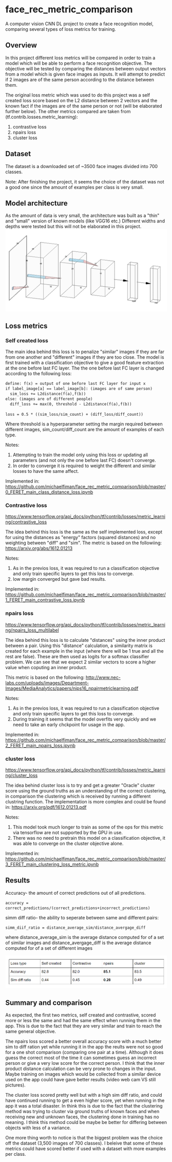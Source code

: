 # face_rec_metric_comparison
A computer vision CNN DL project to create a face recognition model, comparing several types of loss metrics for training.

## Overview
In this project different loss metrics will be compared in order to train a model which will be able to perform a face recognition objective.
The objective will be tested by comparing the distances between output vectors from a model which is given face images as inputs. It will attempt to predict if 2 images are of the same person according to the distance between them.

The original loss metric which was used to do this project was a self created loss score based on the L2 distance between 2 vectors and the known fact if the images are of the same person or not (will be elaborated further below).
The other metrics compared are taken from (tf.contrib.losses.metric_learning):
1. contrastive loss
2. npairs loss
3. cluster loss

## Dataset
The dataset is a downloaded set of ~3500 face images divided into 700 classes.

Note: After finishing the project, it seems the choice of the dataset was not a good one since the amount of examples per class is very small.

## Model architecture
As the amount of data is very small, the architecture was built as a "thin" and "small" version of known models (like VGG16 etc.)
Different widths and depths were tested but this will not be elaborated in this project.
![alt text](https://github.com/michaelfiman/face_rec_metric_comparison/blob/master/face_rec_arch.PNG?raw=true)

## Loss metrics

### Self created loss
The main idea behind this loss is to penalize "similar" images if they are far from one another and "different" images if they are too close.
The model is first trained with a classification objective to give a good feature extraction at the one before last FC layer.
The the one before last FC layer is changed according to the following loss:
```
define: f(x) = output of one before last FC layer for input x
if label_image[a] == label_image[b]: (images are of same person)
  sim_loss += L2distance(f(a),f(b))
else: (images are of different people)
  diff_loss += max(0, threshold - L2distance(f(a),f(b))

loss = 0.5 * ((sim_loss/sim_count) + (diff_loss/diff_count))
```
Where threshold is a hyperparameter setting the margin required between different images, sim_count/diff_count are the amount of examples of each type.

Notes:
  1. Attempting to train the model only using this loss or updating all parameters (and not only the one before last FC) doesn't converge.
  2. In order to converge it is required to weight the different and similar losses to have the same affect.
  
Implemented in:
https://github.com/michaelfiman/face_rec_metric_comparison/blob/master/0_FERET_main_class_distance_loss.ipynb
  
### Contrastive loss
https://www.tensorflow.org/api_docs/python/tf/contrib/losses/metric_learning/contrastive_loss

The idea behind this loss is the same as the self implemented loss, except for using the distances as "energy" factors (squared distances) and no weighting between "diff" and "sim".
The metric is based on the followiing: https://arxiv.org/abs/1612.01213

Notes:
  1. As in the previos loss, it was required to run a classification objective and only train specific layers to get this loss to converge.
  2. low margin converged but gave bad results.

Implemented in:
https://github.com/michaelfiman/face_rec_metric_comparison/blob/master/1_FERET_main_contrastive_loss.ipynb


### npairs loss
https://www.tensorflow.org/api_docs/python/tf/contrib/losses/metric_learning/npairs_loss_multilabel

The idea behind this loss is to calculate "distances" using the inner product between a pair.
Using this "distance" calculation, a similarity matrix is created for each example in the input (where there will be 1 true and all the rest are false).
These are then used as logits for a softmax classifier problem. We can see that we expect 2 similar vectors to score a higher value when coputing an inner product.

This metric is based on the following: http://www.nec-labs.com/uploads/images/Department-Images/MediaAnalytics/papers/nips16_npairmetriclearning.pdf

Notes:
  1. As in the previos loss, it was required to run a classification objective and only train specific layers to get this loss to converge.
  2. During training it seems that the model overfits very quickly and we need to take an early chckpoint for usage in the app.

Implemented in:
https://github.com/michaelfiman/face_rec_metric_comparison/blob/master/2_FERET_main_npairs_loss.ipynb

### cluster loss
https://www.tensorflow.org/api_docs/python/tf/contrib/losses/metric_learning/cluster_loss

The idea behind cluster loss is to try and get a greater "Oracle" cluster score using the ground truths as an understanding of the correct clustering, in comparison the clustering which is received by running a different clustring function.
The implementation is more complex and could be found in: https://arxiv.org/pdf/1612.01213.pdf

Notes:
  1. This model took much longer to train as some of the ops for this metric via tensorflow are not supported by the GPU in use.
  2. There was no need to pretrain this model on a classification objective, it was able to converge on the cluster objective alone.

Implemented in:
https://github.com/michaelfiman/face_rec_metric_comparison/blob/master/3_FERET_main_clustering_loss_metric.ipynb

## Results
Accuracy- the amount of correct predictions out of all predictions.
```
accuracy = correct_predictions/(correct_predictions+incorrect_predictions)
```
simm diff ratio- the ability to seperate between same and different pairs:
```
simm_diif_ratio = distance_average_sim/distance_avergage_diff
```
where distance_average_sim is the average distance computed for of a set of similar images
and distance_avergage_diff is the average distance computed for of a set of different images

![alt text](https://github.com/michaelfiman/face_rec_metric_comparison/blob/master/Result.PNG?raw=true)


## Summary and comparison
As expected, the first two metrics, self created and contrastive, scored more or less the same and had the same effect when running them in the app. This is due to the fact that they are very similar and train to reach the same general objective.

The npairs loss scored a better overall accuracy score with a much better sim to diff ration yet while running it in the app the reults were not so good for a one shot comparison (comparing one pair at a time). Although it does guess the correct most of the time it can sometimes guess an incorrect person or give a very low score for the correct person. I think that the inner product distance calculation can be very prone to changes in the input. Maybe training on images which would be collected from a similar device used on the app could have gave better results (video web cam VS still pictures).

The cluster loss scored pretty well but with a high sim diff ratio, and could have continued running to get a even higher score, yet when running in the app it was a total disaster. In think this is due to the fact that the clustering method was trying to cluster via ground truths of known faces and when receiving new and unknown faces, the clustering done in training has no meaning. I think this method could be maybe be better for differing between objects with less of a variance.

One more thing worth to notice is that the biggest problem was the choice off the dataset (3,500 images of 700 classes). I beleive that some of these metrics could have scored better if used with a dataset with more examples per class.

